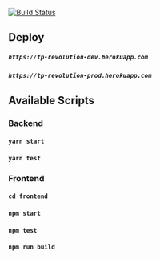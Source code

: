 [![Build Status](https://travis-ci.org/PracticaDS/tp-revolucion.svg?branch=master)](https://travis-ci.org/PracticaDS/tp-revolucion)

## Deploy

##### `https://tp-revolution-dev.herokuapp.com`
##### `https://tp-revolution-prod.herokuapp.com`

## Available Scripts

### Backend

#### `yarn start`
#### `yarn test`


### Frontend

#### `cd frontend`

#### `npm start`
#### `npm test`
#### `npm run build`

